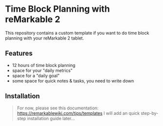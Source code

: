 # Time Block Planning with reMarkable 2
This repository contains a custom template if you want to do time block planning with your reMarkable 2 tablet.

## Features
* 12 hours of time block planning
* space for your "daily metrics"
* space for a "daily goal"
* some space for quick notes & tasks, you need to write down

## Installation
> For now, please see this documentation: https://remarkablewiki.com/tips/templates
> I will add an quick step-by-step installation guide later...